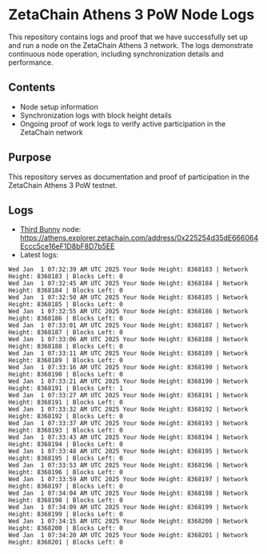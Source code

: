 # ZetaChain Athens 3 PoW Node Logs
This repository contains logs and proof that we have successfully set up and run a node on the ZetaChain Athens 3 network. The logs demonstrate continuous node operation, including synchronization details and performance.

## Contents
- Node setup information
- Synchronization logs with block height details
- Ongoing proof of work logs to verify active participation in the ZetaChain network

## Purpose
This repository serves as documentation and proof of participation in the ZetaChain Athens 3 PoW testnet.

## Logs

- [Third Bunny](https://thirdbunny.xyz/) node: https://athens.explorer.zetachain.com/address/0x225254d35dE666064Eccc5ce16eF1D8bF8D7b5EE
- Latest logs:
```
Wed Jan  1 07:32:39 AM UTC 2025 Your Node Height: 8368183 | Network Height: 8368183 | Blocks Left: 0
Wed Jan  1 07:32:45 AM UTC 2025 Your Node Height: 8368184 | Network Height: 8368184 | Blocks Left: 0
Wed Jan  1 07:32:50 AM UTC 2025 Your Node Height: 8368185 | Network Height: 8368185 | Blocks Left: 0
Wed Jan  1 07:32:55 AM UTC 2025 Your Node Height: 8368186 | Network Height: 8368186 | Blocks Left: 0
Wed Jan  1 07:33:01 AM UTC 2025 Your Node Height: 8368187 | Network Height: 8368187 | Blocks Left: 0
Wed Jan  1 07:33:06 AM UTC 2025 Your Node Height: 8368188 | Network Height: 8368188 | Blocks Left: 0
Wed Jan  1 07:33:11 AM UTC 2025 Your Node Height: 8368189 | Network Height: 8368189 | Blocks Left: 0
Wed Jan  1 07:33:16 AM UTC 2025 Your Node Height: 8368190 | Network Height: 8368190 | Blocks Left: 0
Wed Jan  1 07:33:21 AM UTC 2025 Your Node Height: 8368190 | Network Height: 8368191 | Blocks Left: 1
Wed Jan  1 07:33:27 AM UTC 2025 Your Node Height: 8368191 | Network Height: 8368191 | Blocks Left: 0
Wed Jan  1 07:33:32 AM UTC 2025 Your Node Height: 8368192 | Network Height: 8368192 | Blocks Left: 0
Wed Jan  1 07:33:37 AM UTC 2025 Your Node Height: 8368193 | Network Height: 8368193 | Blocks Left: 0
Wed Jan  1 07:33:43 AM UTC 2025 Your Node Height: 8368194 | Network Height: 8368194 | Blocks Left: 0
Wed Jan  1 07:33:48 AM UTC 2025 Your Node Height: 8368195 | Network Height: 8368195 | Blocks Left: 0
Wed Jan  1 07:33:53 AM UTC 2025 Your Node Height: 8368196 | Network Height: 8368196 | Blocks Left: 0
Wed Jan  1 07:33:59 AM UTC 2025 Your Node Height: 8368197 | Network Height: 8368197 | Blocks Left: 0
Wed Jan  1 07:34:04 AM UTC 2025 Your Node Height: 8368198 | Network Height: 8368198 | Blocks Left: 0
Wed Jan  1 07:34:09 AM UTC 2025 Your Node Height: 8368199 | Network Height: 8368199 | Blocks Left: 0
Wed Jan  1 07:34:15 AM UTC 2025 Your Node Height: 8368200 | Network Height: 8368200 | Blocks Left: 0
Wed Jan  1 07:34:20 AM UTC 2025 Your Node Height: 8368201 | Network Height: 8368201 | Blocks Left: 0
```
